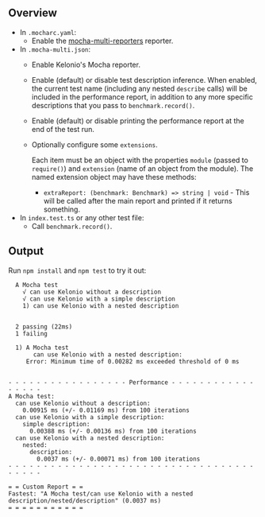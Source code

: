 ## Overview
* In `.mocharc.yaml`:
  * Enable the [mocha-multi-reporters](https://www.npmjs.com/package/mocha-multi-reporters) reporter.
* In `.mocha-multi.json`:
  * Enable Kelonio's Mocha reporter.
  * Enable (default) or disable test description inference. When enabled, the
    current test name (including any nested `describe` calls) will be included
    in the performance report, in addition to any more specific descriptions
    that you pass to `benchmark.record()`.
  * Enable (default) or disable printing the performance report at the end of the test run.
  * Optionally configure some `extensions`.

    Each item must be an object with the properties `module` (passed to `require()`)
    and `extension` (name of an object from the module). The named extension object
    may have these methods:

    * `extraReport: (benchmark: Benchmark) => string | void` - This will be called after
      the main report and printed if it returns something.
* In `index.test.ts` or any other test file:
  * Call `benchmark.record()`.

## Output
Run `npm install` and `npm test` to try it out:

```
  A Mocha test
    √ can use Kelonio without a description
    √ can use Kelonio with a simple description
    1) can use Kelonio with a nested description


  2 passing (22ms)
  1 failing

  1) A Mocha test
       can use Kelonio with a nested description:
     Error: Minimum time of 0.00282 ms exceeded threshold of 0 ms


- - - - - - - - - - - - - - - - - Performance - - - - - - - - - - - - - - - - -
A Mocha test:
  can use Kelonio without a description:
    0.00915 ms (+/- 0.01169 ms) from 100 iterations
  can use Kelonio with a simple description:
    simple description:
      0.00388 ms (+/- 0.00136 ms) from 100 iterations
  can use Kelonio with a nested description:
    nested:
      description:
        0.0037 ms (+/- 0.00071 ms) from 100 iterations
- - - - - - - - - - - - - - - - - - - - - - - - - - - - - - - - - - - - - - - -

= = Custom Report = =
Fastest: "A Mocha test/can use Kelonio with a nested description/nested/description" (0.0037 ms)
= = = = = = = = = = =
```
